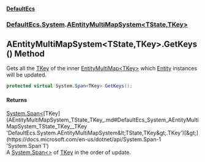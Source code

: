 #### [DefaultEcs](index.md 'index')
### [DefaultEcs.System](index.md#DefaultEcs_System 'DefaultEcs.System').[AEntityMultiMapSystem&lt;TState,TKey&gt;](AEntityMultiMapSystem_TState_TKey_.md 'DefaultEcs.System.AEntityMultiMapSystem&lt;TState,TKey&gt;')
## AEntityMultiMapSystem&lt;TState,TKey&gt;.GetKeys() Method
Gets all the [TKey](AEntityMultiMapSystem_TState_TKey_.md#DefaultEcs_System_AEntityMultiMapSystem_TState_TKey__TKey 'DefaultEcs.System.AEntityMultiMapSystem&lt;TState,TKey&gt;.TKey') of the inner [EntityMultiMap&lt;TKey&gt;](EntityMultiMap_TKey_.md 'DefaultEcs.EntityMultiMap&lt;TKey&gt;') which [Entity](Entity.md 'DefaultEcs.Entity') instances will be updated.  
```csharp
protected virtual System.Span<TKey> GetKeys();
```
#### Returns
[System.Span&lt;](https://docs.microsoft.com/en-us/dotnet/api/System.Span-1 'System.Span`1')[TKey](AEntityMultiMapSystem_TState_TKey_.md#DefaultEcs_System_AEntityMultiMapSystem_TState_TKey__TKey 'DefaultEcs.System.AEntityMultiMapSystem&lt;TState,TKey&gt;.TKey')[&gt;](https://docs.microsoft.com/en-us/dotnet/api/System.Span-1 'System.Span`1')  
A [System.Span&lt;&gt;](https://docs.microsoft.com/en-us/dotnet/api/System.Span-1 'System.Span`1') of [TKey](AEntityMultiMapSystem_TState_TKey_.md#DefaultEcs_System_AEntityMultiMapSystem_TState_TKey__TKey 'DefaultEcs.System.AEntityMultiMapSystem&lt;TState,TKey&gt;.TKey') in the order of update.
